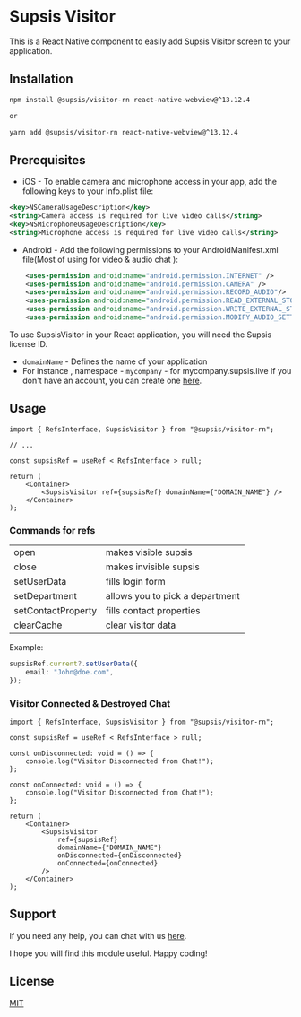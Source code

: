 # Supsis Visitor

This is a React Native component to easily add Supsis Visitor screen to your application.

## Installation

```sh
npm install @supsis/visitor-rn react-native-webview@^13.12.4

or

yarn add @supsis/visitor-rn react-native-webview@^13.12.4
```

## Prerequisites

-   iOS - To enable camera and microphone access in your app, add the following keys to your Info.plist file:

```xml
<key>NSCameraUsageDescription</key>
<string>Camera access is required for live video calls</string>
<key>NSMicrophoneUsageDescription</key>
<string>Microphone access is required for live video calls</string>
```

-   Android - Add the following permissions to your AndroidManifest.xml file(Most of using for video & audio chat ):

```xml
 	<uses-permission android:name="android.permission.INTERNET" />
    <uses-permission android:name="android.permission.CAMERA" />
    <uses-permission android:name="android.permission.RECORD_AUDIO"/>
	<uses-permission android:name="android.permission.READ_EXTERNAL_STORAGE"/>
    <uses-permission android:name="android.permission.WRITE_EXTERNAL_STORAGE"/>
    <uses-permission android:name="android.permission.MODIFY_AUDIO_SETTINGS"/>

```

To use SupsisVisitor in your React application, you will need the Supsis license ID.

-   `domainName` - Defines the name of your application
-   For instance , namespace - `mycompany` - for mycompany.supsis.live
    If you don't have an account, you can create one [here](https://supsis.com/).

## Usage

```tsx
import { RefsInterface, SupsisVisitor } from "@supsis/visitor-rn";

// ...

const supsisRef = useRef < RefsInterface > null;

return (
	<Container>
		<SupsisVisitor ref={supsisRef} domainName={"DOMAIN_NAME"} />
	</Container>
);
```

### Commands for refs

<table>
<tr><td>open</td><td>makes visible supsis</td></tr>
<tr><td>close</td><td>makes invisible supsis</td></tr>
<tr><td>setUserData</td><td>fills login form</td></tr>
<tr><td>setDepartment</td><td>allows you to pick a department</td></tr>
<tr><td>setContactProperty</td><td>fills contact properties</td></tr>
<tr><td>clearCache</td><td>clear visitor data</td></tr>
</table>

Example:

```ts
supsisRef.current?.setUserData({
	email: "John@doe.com",
});
```

### Visitor Connected & Destroyed Chat

```tsx
import { RefsInterface, SupsisVisitor } from "@supsis/visitor-rn";

const supsisRef = useRef < RefsInterface > null;

const onDisconnected: void = () => {
	console.log("Visitor Disconnected from Chat!");
};

const onConnected: void = () => {
	console.log("Visitor Disconnected from Chat!");
};

return (
	<Container>
		<SupsisVisitor
			ref={supsisRef}
			domainName={"DOMAIN_NAME"}
			onDisconnected={onDisconnected}
			onConnected={onConnected}
		/>
	</Container>
);
```

## Support

If you need any help, you can chat with us [here](https://supsis.com/).

I hope you will find this module useful. Happy coding!

## License

[MIT](./LICENSE)
